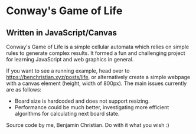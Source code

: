 # Conway's Game of Life
## Written in JavaScript/Canvas

Conway's Game of Life is a simple cellular automata which relies on simple rules to generate complex results.
It formed a fun and challenging project for learning JavaScript and web graphics in general.

If you want to see a running example, head over to https://benchristian.xyz/posts/life, or alternatively create a simple webpage with a canvas element (height, width of 800px).
The main issues currently are as follows:
- Board size is hardcoded and does not support resizing.
- Performance could be much better, investigating more efficient algorithms for calculating next board state.

Source code by me, Benjamin Christian. Do with it what you wish :)
